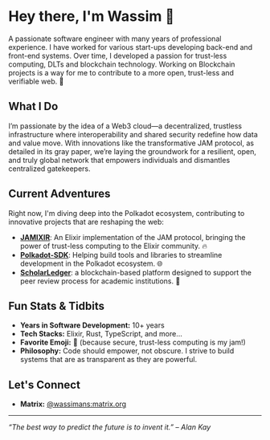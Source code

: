 # Hey there, I'm Wassim 👋

A passionate software engineer with many years of professional experience. I have worked for various start-ups developing back-end and front-end systems. Over time, I developed a passion for trust-less computing, DLTs and blockchain technology. Working on Blockchain projects is a way for me to contribute to a more open, trust-less and verifiable web. 🚀

## What I Do

I’m passionate by the idea of a Web3 cloud—a decentralized, trustless infrastructure where interoperability and shared security redefine how data and value move. With innovations like the transformative JAM protocol, as detailed in its gray paper, we’re laying the groundwork for a resilient, open, and truly global network that empowers individuals and dismantles centralized gatekeepers.

## Current Adventures

Right now, I'm diving deep into the Polkadot ecosystem, contributing to innovative projects that are reshaping the web:

- **[JAMIXIR](https://github.com/jamixir)**: An Elixir implementation of the JAM protocol, bringing the power of trust-less computing to the Elixir community. 🔥
- **[Polkadot-SDK](https://github.com/paritytech/polkadot-sdk)**: Helping build tools and libraries to streamline development in the Polkadot ecosystem. 🌐
- **[ScholarLedger](https://github.com/ScholarLedger)**: a blockchain-based platform designed to support the peer review process for academic institutions. 🏫

## Fun Stats & Tidbits

- **Years in Software Development:** 10+ years  
- **Tech Stacks:** Elixir, Rust, TypeScript, and more...  
- **Favorite Emoji:** 🔐 (because secure, trust-less computing is my jam!)  
- **Philosophy:** Code should empower, not obscure. I strive to build systems that are as transparent as they are powerful.

## Let's Connect

- **Matrix:** [@wassimans:matrix.org](https://matrix.to/#/@wassimans:matrix.org)

---

*“The best way to predict the future is to invent it.” – Alan Kay*
